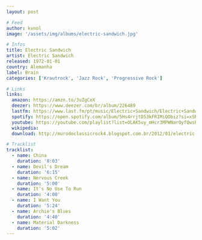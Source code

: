 ```yaml
---
layout: post

# Feed
author: kvnol
image: '/assets/img/albums/electric-sandwich.jpg'

# Infos
title: Electric Sandwich
artist: Electric Sandwich
released: 1972-01-01
country: Alemanha
label: Brain
categories: ['Krautrock', 'Jazz Rock', 'Progressive Rock']

# Links
links:
  amazon: https://amzn.to/3uZgCeX
  deezer: https://www.deezer.com/br/album/226489
  lastfm: https://www.last.fm/pt/music/Electric+Sandwich/Electric+Sandwich
  spotify: https://open.spotify.com/album/5Hs4rrjtD53kFRIMiQObiz?si=xSRuskeVRgKskesD_yoD7wVGQ
  youtube: https://youtube.com/playlist?list=OLAK5uy_mHcr3MPWNarOyfQwsPxvdw5vRELHyvcuI
  wikipedia:
  download: http://murodoclassicrock4.blogspot.com.br/2012/01/electric-sandwich-1971.html

# Tracklist
tracklist:
  - name: China
    duration: '8:03'
  - name: Devil's Dream
    duration: '6:15'
  - name: Nervous Creek
    duration: '5:00'
  - name: It's No Use To Run
    duration: '4:00'
  - name: I Want You
    duration: '5:24'
  - name: Archie's Blues
    duration: '4:40'
  - name: Material Darkness
    duration: '5:02'
---
```

